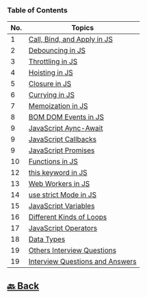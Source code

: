 ### Table of Contents

| No. | Topics                                                                                                                                     |
| --- | ------------------------------------------------------------------------------------------------------------------------------------------ |
| 1   | <a href="https://github.com/sanjay9616/JavaScript/blob/master/JavaScript-Tutorial/Call-Bind-and-Apply.md">Call, Bind, and Apply in JS</a>  |
| 2   | <a href="https://github.com/sanjay9616/JavaScript/blob/master/JavaScript-Tutorial/Debouncing.md">Debouncing in JS</a>                      |
| 3   | <a href="https://github.com/sanjay9616/JavaScript/blob/master/JavaScript-Tutorial/Throttling.md">Throttling in JS</a>                      |
| 4   | <a href="https://github.com/sanjay9616/JavaScript/blob/master/JavaScript-Tutorial/Hoisting.md">Hoisting in JS</a>                          |
| 5   | <a href="https://github.com/sanjay9616/JavaScript/blob/master/JavaScript-Tutorial/Closure.md">Closure in JS</a>                            |
| 6   | <a href="https://github.com/sanjay9616/JavaScript/blob/master/JavaScript-Tutorial/Currying.md">Currying in JS</a>                          |
| 7   | <a href="https://github.com/sanjay9616/JavaScript/blob/master/JavaScript-Tutorial/Memoization.md">Memoization in JS</a>                    |
| 8   | <a href="https://github.com/sanjay9616/JavaScript/blob/master/JavaScript-Tutorial/BOM-DOM-Events.md">BOM DOM Events in JS</a>              |
| 9   | <a href="https://github.com/sanjay9616/JavaScript/blob/master/JavaScript-Tutorial/Async-Await.md">JavaScript Aync-Await</a>                |
| 9   | <a href="https://github.com/sanjay9616/JavaScript/blob/master/JavaScript-Tutorial/Callbacks.md">JavaScript Callbacks</a>                   |
| 9   | <a href="https://github.com/sanjay9616/JavaScript/blob/master/JavaScript-Tutorial/Promises.md">JavaScript Promises</a>                     |
| 10  | <a href="https://github.com/sanjay9616/JavaScript/blob/master/JavaScript-Tutorial/Functions.md">Functions in JS</a>                        |
| 12  | <a href="https://github.com/sanjay9616/JavaScript/blob/master/JavaScript-Tutorial/this%20keyword/README.md">this keyword in JS</a>         |
| 13  | <a href="https://github.com/sanjay9616/JavaScript/blob/master/JavaScript-Tutorial/Service%20Worker/README.md">Web Workers in JS</a>        |
| 14  | <a href="https://github.com/sanjay9616/JavaScript/blob/master/JavaScript-Tutorial/use%20strict%20Mode/README.md">use strict Mode in JS</a> |
| 15  | <a href="https://github.com/sanjay9616/JavaScript/blob/master/JavaScript-Tutorial/Variables/README.md">JavaScript Variables</a>            |
| 16  | <a href="https://github.com/sanjay9616/JavaScript/blob/master/JavaScript-Tutorial/Loops/README.md">Different Kinds of Loops</a>            |
| 17  | <a href="https://github.com/sanjay9616/JavaScript/blob/master/JavaScript-Tutorial/Operators/README.md">JavaScript Operators</a>            |
| 18  | <a href="https://github.com/sanjay9616/JavaScript/blob/master/JavaScript-Tutorial/Data-Types/README.md">Data Types</a>                     |
| 19  | <a href="https://github.com/sanjay9616/JavaScript/blob/master/JavaScript-Tutorial/Other/Interview.md">Others Interview Questions</a>       |
| 19  | <a href="https://github.com/sanjay9616/JavaScript/blob/master/JavaScript-Tutorial/Interview.md">Interview Questions and Answers</a>        |


<h2><a href="https://github.com/sanjay9616/JavaScript/blob/master/README.md"> 🔙 Back</a></h2>
